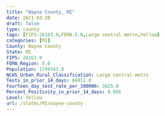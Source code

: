 ```yaml
---
title: "Wayne County, MI"
date: 2021-03-28
draft: false
type: county
tags: [FIPS:26163.0,FEMA:5.0,Large central metro,Yellow]
categories: [MI]
County: Wayne County
State: MI
FIPS: 26163.0
FEMA_Region: 5.0
Population: 1749343.0
NCHS_Urban_Rural_Classification: Large central metro
Tests_in_prior_14_days: 66912.0
Fourteen_day_test_rate_per_100000: 3825.0
Percent_Positivity_in_prior_14_days: 0.056
Level: Yellow
url: /states/MI/wayne-county
---
```



